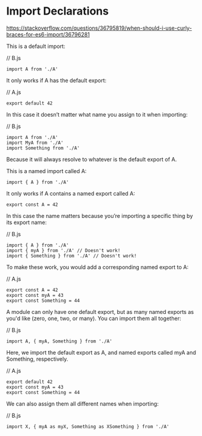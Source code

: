 # Import Declarations

https://stackoverflow.com/questions/36795819/when-should-i-use-curly-braces-for-es6-import/36796281 

This is a default import:

// B.js

```
import A from './A'
```

It only works if A has the default export:

// A.js

```
export default 42
```

In this case it doesn’t matter what name you assign to it when importing:

// B.js

```
import A from './A'
import MyA from './A'
import Something from './A'
```

Because it will always resolve to whatever is the default export of A.

This is a named import called A:

```
import { A } from './A'
```

It only works if A contains a named export called A:

```
export const A = 42
```

In this case the name matters because you’re importing a specific thing by its export name:

// B.js

```
import { A } from './A'
import { myA } from './A' // Doesn't work!
import { Something } from './A' // Doesn't work!
```

To make these work, you would add a corresponding named export to A:

// A.js

```
export const A = 42
export const myA = 43
export const Something = 44
```

A module can only have one default export, but as many named exports as you'd like (zero, one, two, or many). You can import them all together:

// B.js
```
import A, { myA, Something } from './A'
```

Here, we import the default export as A, and named exports called myA and Something, respectively.

// A.js

```
export default 42
export const myA = 43
export const Something = 44
```

We can also assign them all different names when importing:

// B.js

```
import X, { myA as myX, Something as XSomething } from './A'
```
